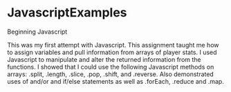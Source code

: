 JavascriptExamples
==================

Beginning Javascript

This was my first attempt with Javascript.  This assignment taught me how to assign variables and pull information from arrays of player stats.  I used Javascript to manipulate and alter the returned information from the functions.  I showed that I could use the following Javascript methods on arrays: .split, .length, .slice, .pop, .shift, and .reverse.  Also demonstrated uses of and/or and if/else statements as well as .forEach, .reduce and .map.
